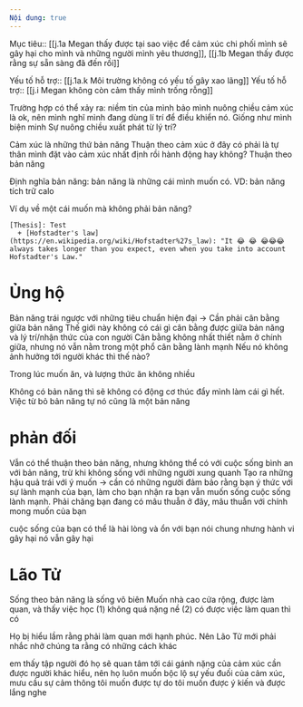```yaml
---
Nội dung: true
---
```


Mục tiêu:: [[j.1a Megan thấy được tại sao việc để cảm xúc chi phối mình sẽ gây hại cho mình và những người mình yêu thương]], [[j.1b Megan thấy được rằng sự sẵn sàng đã đến rồi]]

Yếu tố hỗ trợ:: [[j.1a.k Môi trường không có yếu tố gây xao lãng]]
Yếu tố hỗ trợ:: [[j.i Megan không còn cảm thấy mình trống rỗng]]

Trường hợp có thể xảy ra: niềm tin của mình bảo mình nuông chiều cảm xúc là ok, nên mình nghĩ mình đang dùng lí trí để điều khiển nó. Giống như mình biện minh
Sự nuông chiều xuất phát từ lý trí?

Cảm xúc là những thứ bản năng
Thuận theo cảm xúc ở đây có phải là tự thân mình đặt vào cảm xúc nhất định rồi hành động hay không?
Thuận theo bản năng

Định nghĩa bản năng: bản năng là những cái mình muốn có. VD: bản năng tích trữ calo

Ví dụ về một cái muốn mà không phải bản năng?
```argdown
[Thesis]: Test
  + [Hofstadter's law](https://en.wikipedia.org/wiki/Hofstadter%27s_law): "It 😂 😂 😂😂😂always takes longer than you expect, even when you take into account Hofstadter's Law." 
```
# Ủng hộ
Bản năng trái ngược với những tiêu chuẩn hiện đại → Cần phải cân bằng giữa bản năng 
Thế giới này không có cái gì cân bằng được giữa bản năng và lý trí/nhận thức của con người
Cân bằng không nhất thiết nằm ở chính giữa, nhưng nó vẫn nằm trong một phổ cân bằng lành mạnh
Nếu nó không ảnh hưởng tới người khác thì thế nào?

Trong lúc muốn ăn, và lượng thức ăn không nhiều

Không có bản năng thì sẽ không có động cơ thúc đẩy mình làm cái gì hết. Việc từ bỏ bản năng tự nó cũng là một bản năng



# phản đối
Vẫn có thể thuận theo bản năng, nhưng không thể có với cuộc sống bình an với bản năng, trừ khi không sống với những người xung quanh
Tạo ra những hậu quả trái với ý muốn 
→ cần có những người đảm bảo rằng bạn ý thức với sự lành mạnh của bạn, làm cho bạn nhận ra bạn vẫn muốn sống cuộc sống lành mạnh. Phải chăng bạn đang có mâu thuẫn ở đây, mâu thuẫn với chính mong muốn của bạn

cuộc sống của bạn có thể là hài lòng và ổn với bạn nói chung nhưng hành vi gây hại nó vẫn gây hại

# Lão Tử
Sống theo bản năng là sống vô biên
Muốn nhà cao cửa rộng, được làm quan, và thấy việc học (1) không quá nặng nề (2) có được việc làm quan thì có 

Họ bị hiểu lầm rằng phải làm quan mới hạnh phúc. Nên Lão Tử mới phải nhắc nhở chúng ta rằng có những cách khác



em thấy tập người đó họ sẽ quan tâm tới cái gánh nặng của cảm xúc cần được người khác hiểu, nên họ luôn muốn bộc lộ sự yếu đuối của cảm xúc, mưu cầu sự cảm thông
tôi muốn được tự do
tôi muốn được ý kiến và được lắng nghe